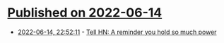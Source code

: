 # [Published on 2022-06-14](index.md)

* [2022-06-14, 22:52:11](https://news.ycombinator.com/item?id=31746999) - [Tell HN: A reminder you hold so much power](https://news.ycombinator.com/item?id=31746999)
